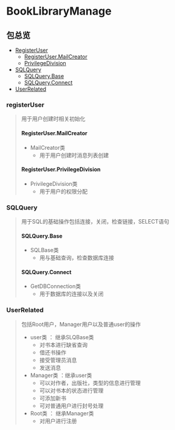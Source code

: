 # BookLibraryManage


## 包总览
*   [RegisterUser](#1)
    * [RegisterUser.MailCreator](#1.1)
    * [PrivilegeDivision](#1.2)
*   [SQLQuery](#2)
    * [SQLQuery.Base](#2.1)
    * [SQLQuery.Connect](#2.2)
*   [UserRelated](#3)

### <a name = "1">registerUser</a>
> 用于用户创建时相关初始化
> #### <a name = "1.1">RegisterUser.MailCreator</a>
> * MailCreator类
>   * 用于用户创建时消息列表创建
> #### <a name="1.2">RegisterUser.PrivilegeDivision</a>
> * PrivilegeDivision类
>   * 用于用户的权限分配

### <a name="2">SQLQuery</a>
> 用于SQL的基础操作包括连接，关闭，检查链接，SELECT语句
> #### <a name="2.1">SQLQuery.Base</a>
> * SQLBase类
>   * 用与基础查询，检查数据库连接
> #### <a name="2.2">SQLQuery.Connect</a>
> * GetDBConnection类
>   * 用于数据库的连接以及关闭
### <a name="3">UserRelated</a>
> 包括Root用户，Manager用户以及普通user的操作
> * user类 ： 继承SLQBase类
>   * 对书本进行缺省查询
>   * 借还书操作
>   * 接受管理员消息
>   * 发送消息
> * Manager类 ：继承user类
>   * 可以对作者，出版社，类型的信息进行管理
>   * 可以对书本的状态进行管理
>   * 可添加新书
>   * 可对普通用户进行封号处理
> * Root类 ： 继承Manager类
>   * 对用户进行注册
